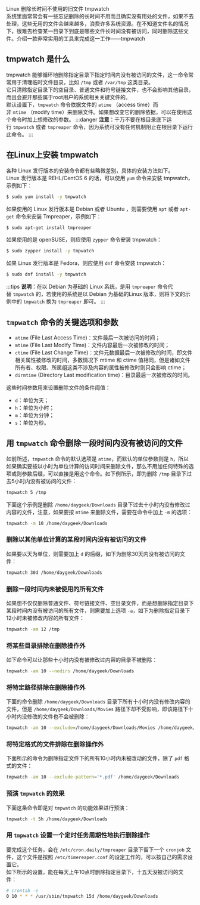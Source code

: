 Linux 删除长时间不使用的旧文件 tmpwatch<br />系统里面常常会有一些忘记删除的长时间不用而且确实没有用处的文件，如果不去处理，这些无用的文件会越来越多，浪费许多系统资源。在不知道文件名的情况下，很难去检查某一目录下到底是哪些文件长时间没有被访问，同时删除这些文件。介绍一款非常实用的工具来完成这一工作——tmpwatch
<a name="uhSa3"></a>
## tmpwatch 是什么
tmpwatch 能够循环地删除指定目录下指定时间内没有被访问的文件，这一命令常常用于清理临时文件目录，比如 `/tmp` 或者 `/var/tmp` 这类目录。<br />它只清除指定目录下的空目录、普通文件和符号链接文件，也不会影响其他目录，而且会避开那些属于root用户的系统相关关键文件的。<br />默认设置下，`tmpwatch` 命令依据文件的 `atime` （access time）而非 `mtime` （modify time）来删除文件。如果想改变它的删除依据，可以在使用这个命令时加上想修改的参数。
:::danger
**注意**：千万不要在根目录底下运行 `tmpwatch` 或者 `tmpreaper` 命令，因为系统可没有任何机制阻止在根目录下运行此命令。
:::
<a name="76760b16"></a>
## 在Linux上安装 tmpwatch
各种 Linux 发行版本的安装命令都有些略微差别，具体的安装方法如下。<br />Linux 发行版本是 REHL/CentOS 6 的话，可以使用 `yum` 命令来安装 tmpwatch，示例如下：
```bash
$ sudo yum install -y tmpwatch
```
如果使用的 Linux 发行版本是 Debian 或者 Ubuntu ，则需要使用 `apt` 或者 `apt-get` 命令来安装 Tmpreaper，示例如下：
```bash
$ sudo apt-get install tmpreaper
```
如果使用的是 openSUSE，则应使用 `zypper` 命令安装 tmpwatch：
```bash
$ sudo zypper install -y tmpwatch
```
如果 Linux 发行版本是 Fedora，则应使用 `dnf` 命令安装 tmpwatch：
```bash
$ sudo dnf install -y tmpwatch
```
:::tips
**说明**：在以 Debian 为基础的 Linux 系统，是用 `tmpreaper` 命令代替 `tmpwatch` 的，若使用的系统是以 Debian 为基础的Linux 版本，则将下文的示例中的 `tmpwatch` 换为 `tmpreaper` 即可。
:::
<a name="OKvUA"></a>
## `tmpwatch` 命令的关键选项和参数

- `atime` (File Last Access Time)：文件最后一次被访问的时间；
- `mtime` (File Last Modify Time)：文件内容最后一次被修改的时间；
- `ctime` (File Last Change Time)：文件元数据最后一次被修改的时间，即文件相关属性被修改的时间，多数情况下 mtime 和 ctime 值相同，但是诸如文件所有者、权限、所属组这类不涉及内容的属性被修改时则只会影响 ctime；
- `dirmtime` (Directory Last modification time)：目录最后一次被修改的时间。

这些时间参数用来设置删除文件的条件阈值：

- `d`：单位为天；
- `h`：单位为小时；
- `m`：单位为分钟；
- `s`：单位为秒。
<a name="5R1Hm"></a>
## 用 `tmpwatch` 命令删除一段时间内没有被访问的文件
如前所述，`tmpwatch` 命令的默认选项是 `atime`，而默认的单位参数则是 `h`，所以如果确实要按以小时为单位计算的访问时间来删除文件，那么不用加任何特殊的选项或则参数后缀，可以直接是用这个命令。如下例所示，即为删除 `/tmp` 目录下过去5小时内没有被访问的文件：
```bash
tmpwatch 5 /tmp
```
下面这个示例是删除 `/home/daygeek/Downloads` 目录下过去十小时内没有修改过内容的文件，注意，如果要按 `mtime` 来删除文件，需要在命令中加上 `-m` 的选项：
```bash
tmpwatch -m 10 /home/daygeek/Downloads
```
<a name="dKn3w"></a>
### 删除以其他单位计算的某段时间内没有被访问的文件
如果要以天为单位，则需要加上 `d` 的后缀，如下为删除30天内没有被访问的文件：
```bash
tmpwatch 30d /home/daygeek/Downloads
```
<a name="hTEUQ"></a>
### 删除一段时间内未被使用的所有文件
如果想不仅仅删除普通文件、符号链接文件、空目录文件，而是想删除指定目录下某段时间内没有被访问的所有文件，则需要加上选项 `-a`，如下为删除指定目录下12小时未被修改内容的所有文件：
```bash
tmpwatch -am 12 /tmp
```
<a name="vjsJr"></a>
### 将某些目录排除在删除操作外
如下命令可以让那些十小时内没有被修改过内容的目录不被删除：
```bash
tmpwatch -am 10 --nodirs /home/daygeek/Downloads
```
<a name="4FWRH"></a>
### 将特定路径排除在删除操作外
下面的命令删除 `/home/daygeek/Downloads` 目录下所有十小时内没有修改内容的文件，但是 `/home/daygeek/Downloads/Movies` 路径下却不受影响，即该路径下十小时内没修改的文件也不会被删除：
```bash
tmpwatch -am 10 --exclude=/home/daygeek/Downloads/Movies /home/daygeek/Downloads
```
<a name="KXMgo"></a>
### 将特定格式的文件排除在删除操作外
下面所示的命令为删除指定文件下的所有10小时内未被改动的文件，除了 `pdf` 格式的文件：
```bash
tmpwatch -am 10 --exclude-pattern='*.pdf' /home/daygeek/Downloads
```
<a name="iG9CV"></a>
### 预演 `tmpwatch` 的效果
下面这条命令即是对 `tmpwatch` 的功能效果进行预演：
```bash
tmpwatch -t 5h /home/daygeek/Downloads
```
<a name="lOFmq"></a>
### 用 `tmpwatch` 设置一个定时任务周期性地执行删除操作
要完成这个任务，会在 `/etc/cron.daily/tmpreaper` 目录下留下一个 `cronjob` 文件，这个文件是按照 `/etc/timereaper.conf` 的设定工作的，可以按自己的需求设置它。<br />如下所示的设置，能在每天上午10点时删除指定目录下，十五天没被访问的文件：
```bash
# crontab -e
0 10 * * * /usr/sbin/tmpwatch 15d /home/daygeek/Downloads
```
